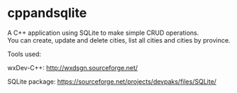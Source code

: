 # cppandsqlite
A C++ application using SQLite to make simple CRUD operations.<br>
You can create, update and delete cities, list all cities and cities by province.

Tools used:

wxDev-C++: http://wxdsgn.sourceforge.net/

SQLite package: https://sourceforge.net/projects/devpaks/files/SQLite/
